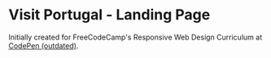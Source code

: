# Visit Portugal - Landing Page

Initially created for FreeCodeCamp's Responsive Web Design Curriculum at [CodePen (outdated)](https://codepen.io/nyxerys/pen/YjJXym).

 
